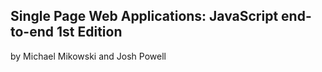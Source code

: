 ## Single Page Web Applications: JavaScript end-to-end 1st Edition

by Michael Mikowski and Josh Powell
